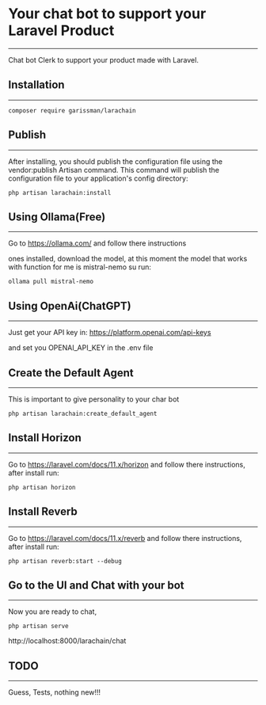 # Your chat bot to support your Laravel Product
----
Chat bot Clerk to support your product made with Laravel.

## Installation
----
`composer require garissman/larachain`

## Publish
----
After installing, you should publish the configuration file using the vendor:publish Artisan command. This
command will publish the configuration file to your application's config directory:

`php artisan larachain:install`

## Using Ollama(Free)
----
Go to https://ollama.com/ and follow there instructions

ones installed, download the model, at this moment the model that works with function for me is mistral-nemo su run:

`ollama pull mistral-nemo`

## Using OpenAi(ChatGPT)
----
Just get your API key in: https://platform.openai.com/api-keys

and set you OPENAI_API_KEY in the .env file

## Create the Default Agent
----
This is important to give personality to your char bot

`php artisan larachain:create_default_agent`

## Install Horizon
----
Go to https://laravel.com/docs/11.x/horizon and follow there instructions, after install run:

`php artisan horizon`

## Install Reverb
----
Go to https://laravel.com/docs/11.x/reverb and follow there instructions, after install run:

`php artisan reverb:start --debug`


## Go to the UI and Chat with your bot
----
Now you are ready to chat,

`php artisan serve`

http://localhost:8000/larachain/chat


## TODO 
---
Guess, Tests, nothing new!!! 



